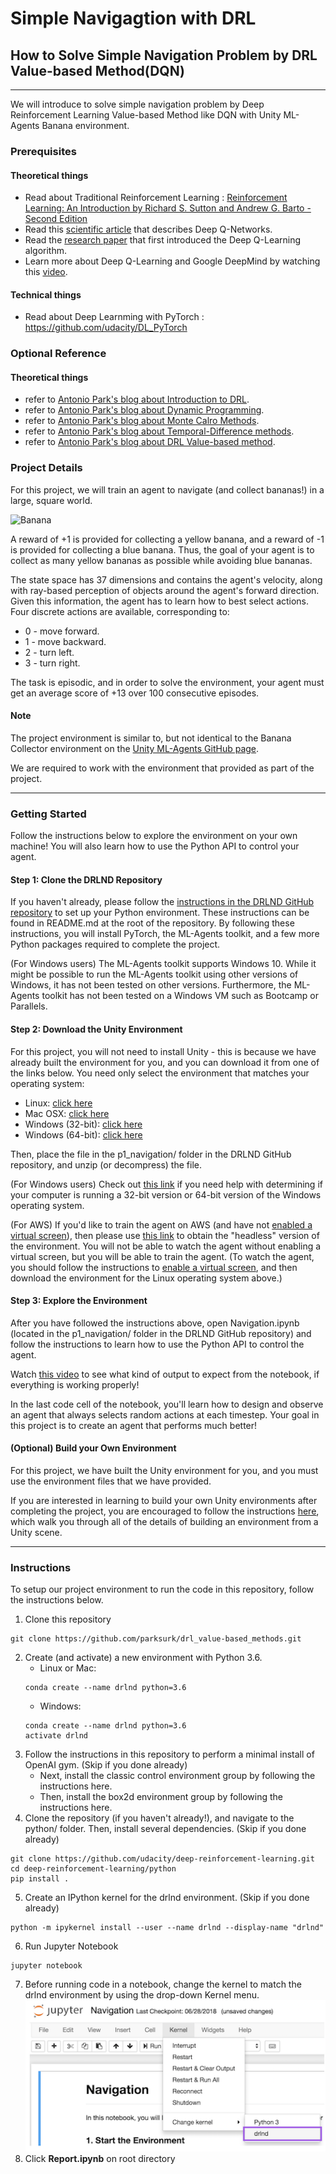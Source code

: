 
# Simple Navigagtion with DRL
## How to Solve Simple Navigation Problem by DRL Value-based Method(DQN)
---
We will introduce to solve simple navigation problem by Deep Reinforcement Learning Value-based Method like DQN with Unity ML-Agents Banana environment.

### Prerequisites

#### Theoretical things
* Read about Traditional Reinforcement Learning :  [Reinforcement Learning: An Introduction by Richard S. Sutton and Andrew G. Barto - Second Edition](http://incompleteideas.net/book/the-book.html)
* Read this [scientific article](https://www.cs.swarthmore.edu/~meeden/cs63/s15/nature15a.pdf) that describes Deep Q-Networks.
* Read the [research paper](https://storage.googleapis.com/deepmind-media/dqn/DQNNaturePaper.pdf) that first introduced the Deep Q-Learning algorithm.
* Learn more about Deep Q-Learning and Google DeepMind by watching this [video](https://www.youtube.com/watch?v=xN1d3qHMIEQ).

#### Technical things
* Read about Deep Learnming with PyTorch : https://github.com/udacity/DL_PyTorch

### Optional Reference

#### Theoretical things
* refer to [Antonio Park's blog about Introduction to DRL](https://parksurk.github.io/drlnd_1_introduction_to_drl-post/).
* refer to [Antonio Park's blog about Dynamic Programming](https://parksurk.github.io/deep/reinfocement/learning/drlnd_1-3_dynamic_programming-post/).
* refer to [Antonio Park's blog about Monte Calro Methods](https://parksurk.github.io/deep/reinfocement/learning/drlnd_1-4_monte_calro_methods-post/).
* refer to [Antonio Park's blog about Temporal-Difference methods](https://parksurk.github.io/deep/reinfocement/learning/drlnd_1-5_temporal_difference_methods-post/).
* refer to [Antonio Park's blog about DRL Value-based method](https://parksurk.github.io/deep/reinfocement/learning/drlnd_2-4_value_based_methods-post/).

### Project Details
For this project, we will train an agent to navigate (and collect bananas!) in a large, square world.

![Banana](assets/banana.gif)

A reward of +1 is provided for collecting a yellow banana, and a reward of -1 is provided for collecting a blue banana. Thus, the goal of your agent is to collect as many yellow bananas as possible while avoiding blue bananas.

The state space has 37 dimensions and contains the agent's velocity, along with ray-based perception of objects around the agent's forward direction. Given this information, the agent has to learn how to best select actions. Four discrete actions are available, corresponding to:

* 0 - move forward.
* 1 - move backward.
* 2 - turn left.
* 3 - turn right.

The task is episodic, and in order to solve the environment, your agent must get an average score of +13 over 100 consecutive episodes.



#### Note
The project environment is similar to, but not identical to the Banana Collector environment on the [Unity ML-Agents GitHub page](https://github.com/Unity-Technologies/ml-agents/blob/master/docs/Learning-Environment-Examples.md#banana-collector).

We are required to work with the environment that provided as part of the project.

---

### Getting Started
Follow the instructions below to explore the environment on your own machine! You will also learn how to use the Python API to control your agent.

#### Step 1: Clone the DRLND Repository
If you haven't already, please follow the [instructions in the DRLND GitHub repository](https://github.com/udacity/deep-reinforcement-learning#dependencies) to set up your Python environment. These instructions can be found in README.md at the root of the repository. By following these instructions, you will install PyTorch, the ML-Agents toolkit, and a few more Python packages required to complete the project.

(For Windows users) The ML-Agents toolkit supports Windows 10. While it might be possible to run the ML-Agents toolkit using other versions of Windows, it has not been tested on other versions. Furthermore, the ML-Agents toolkit has not been tested on a Windows VM such as Bootcamp or Parallels.

#### Step 2: Download the Unity Environment
For this project, you will not need to install Unity - this is because we have already built the environment for you, and you can download it from one of the links below. You need only select the environment that matches your operating system:

 - Linux: [click here](https://s3-us-west-1.amazonaws.com/udacity-drlnd/P1/Banana/Banana_Linux.zip)
 - Mac OSX: [click here](https://s3-us-west-1.amazonaws.com/udacity-drlnd/P1/Banana/Banana.app.zip)
 - Windows (32-bit): [click here](https://s3-us-west-1.amazonaws.com/udacity-drlnd/P1/Banana/Banana.app.zip)
 - Windows (64-bit): [click here](https://s3-us-west-1.amazonaws.com/udacity-drlnd/P1/Banana/Banana.app.zip)

Then, place the file in the p1_navigation/ folder in the DRLND GitHub repository, and unzip (or decompress) the file.

(For Windows users) Check out [this link](https://support.microsoft.com/en-us/help/827218/how-to-determine-whether-a-computer-is-running-a-32-bit-version-or-64) if you need help with determining if your computer is running a 32-bit version or 64-bit version of the Windows operating system.

(For AWS) If you'd like to train the agent on AWS (and have not [enabled a virtual screen](https://github.com/Unity-Technologies/ml-agents/blob/master/docs/Training-on-Amazon-Web-Service.md)), then please use [this link](https://s3-us-west-1.amazonaws.com/udacity-drlnd/P1/Banana/Banana_Linux_NoVis.zip) to obtain the "headless" version of the environment. You will not be able to watch the agent without enabling a virtual screen, but you will be able to train the agent. (To watch the agent, you should follow the instructions to [enable a virtual screen](https://github.com/Unity-Technologies/ml-agents/blob/master/docs/Training-on-Amazon-Web-Service.md), and then download the environment for the Linux operating system above.)

#### Step 3: Explore the Environment
After you have followed the instructions above, open Navigation.ipynb (located in the p1_navigation/ folder in the DRLND GitHub repository) and follow the instructions to learn how to use the Python API to control the agent.

Watch [this video](https://youtu.be/ltz2GhFv04A) to see what kind of output to expect from the notebook, if everything is working properly!

In the last code cell of the notebook, you'll learn how to design and observe an agent that always selects random actions at each timestep. Your goal in this project is to create an agent that performs much better!

#### (Optional) Build your Own Environment
For this project, we have built the Unity environment for you, and you must use the environment files that we have provided.

If you are interested in learning to build your own Unity environments after completing the project, you are encouraged to follow the instructions [here](https://github.com/Unity-Technologies/ml-agents/blob/master/docs/Getting-Started-with-Balance-Ball.md), which walk you through all of the details of building an environment from a Unity scene.

---

### Instructions
To setup our project environment to run the code in this repository, follow the instructions below.

1. Clone this repository
```
git clone https://github.com/parksurk/drl_value-based_methods.git
```
2. Create (and activate) a new environment with Python 3.6.
    * Linux or Mac:
    ```
    conda create --name drlnd python=3.6
    ```
    * Windows:
    ```
    conda create --name drlnd python=3.6
    activate drlnd
    ```
3. Follow the instructions in this repository to perform a minimal install of OpenAI gym. (Skip if you done already)
    * Next, install the classic control environment group by following the instructions here.
    * Then, install the box2d environment group by following the instructions here.
4. Clone the repository (if you haven't already!), and navigate to the python/ folder. Then, install several dependencies. (Skip if you done already)
```
git clone https://github.com/udacity/deep-reinforcement-learning.git
cd deep-reinforcement-learning/python
pip install .
```
5. Create an IPython kernel for the drlnd environment. (Skip if you done already)
```
python -m ipykernel install --user --name drlnd --display-name "drlnd"
```
6. Run Jupyter Notebook
```
jupyter notebook
```
7. Before running code in a notebook, change the kernel to match the drlnd environment by using the drop-down Kernel menu.
![Jupyter Notebbok Kernel Setting](assets/jupyter_notebook_kernel_menu.png)
8. Click **Report.ipynb** on root directory
